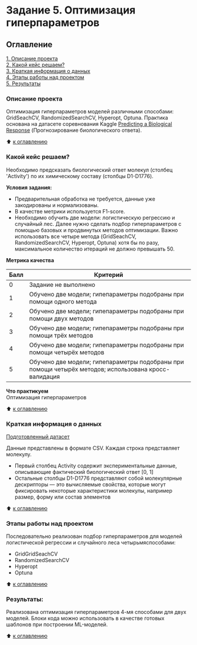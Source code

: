 # Задание 5. Оптимизация гиперпараметров

## Оглавление  
[1. Описание проекта](./README.md#Описание-проекта)  
[2. Какой кейс решаем?](./README.md#Какой-кейс-решаем)  
[3. Краткая информация о данных](./README.md#Краткая-информация-о-данных)  
[4. Этапы работы над проектом](./README.md#Этапы-работы-над-проектом)  
[5. Результаты](./README.md#Результаты)    

### Описание проекта    
Оптимизация гиперпараметров моделей различными способами: GridSeachCV, RandomizedSearchCV, Hyperopt, Optuna.  Практика основана на датасете соревнования Kaggle [Predicting a Biological Response](https://www.kaggle.com/c/bioresponse) (Прогнозирование биологического ответа). 

:arrow_up: [к оглавлению](./README.md#Оглавление)

### Какой кейс решаем?  

Необходимо предсказать биологический ответ молекул (столбец 'Activity') по их химическому составу (столбцы D1-D1776).

**Условия задания:**

- Предварительная обработка не требуется, данные уже закодированы и нормализованы.
- В качестве метрики используется F1-score.
- Необходимо обучить две модели: логистическую регрессию и случайный лес. Далее нужно сделать подбор гиперпараметров с помощью базовых и продвинутых методов оптимизации. Важно использовать все четыре метода (GridSeachCV, RandomizedSearchCV, Hyperopt, Optuna) хотя бы по разу, максимальное количество итераций не должно превышать 50.

**Метрика качества**     

| Балл | Критерий |
| - | - |
| 0	| Задание не выполнено |
| 1	| Обучено две модели; гипепараметры подобраны при помощи одного метода |
| 2	| Обучено две модели; гипепараметры подобраны при помощи двух методов |
| 3	| Обучено две модели; гипепараметры подобраны при помощи трёх методов |
| 4	| Обучено две модели; гипепараметры подобраны при помощи четырёх методов |
| 5	| Обучено две модели; гипепараметры подобраны при помощи четырёх методов; использована кросс-валидация |

**Что практикуем**     
Оптимизация гиперпараметров

:arrow_up: [к оглавлению](./README.md#Оглавление)

### Краткая информация о данных
[Подготовленный датасет](https://lms.skillfactory.ru/assets/courseware/v1/9f2add5bca59f8c4df927432d605fff3/asset-v1:SkillFactory+DSPR-2.0+14JULY2021+type@asset+block/_train_sem09__1_.zip)

Данные представлены в формате CSV.  Каждая строка представляет молекулу. 
- Первый столбец Activity содержит экспериментальные данные, описывающие фактический биологический ответ [0, 1] 
- Остальные столбцы D1-D1776 представляют собой молекулярные дескрипторы — это вычисляемые свойства, которые могут фиксировать некоторые характеристики молекулы, например размер, форму или состав элементов
  
:arrow_up: [к оглавлению](./README.md#Оглавление)


### Этапы работы над проектом  
Последовательно реализован подбор гиперпараметров для моделей логистической регрессии и случайного леса четырьмяспособами:
- GridGridSeachCV
- RandomizedSearchCV
- Hyperopt
- Optuna

:arrow_up: [к оглавлению](./README.md#Оглавление)


### Результаты:  
Реализована оптимизация гиперпараметров 4-мя способами для двух моделей. Блоки кода можно использовать в качестве готовых шаблонов при построении ML-моделей.

:arrow_up: [к оглавлению](./README.md#Оглавление)
